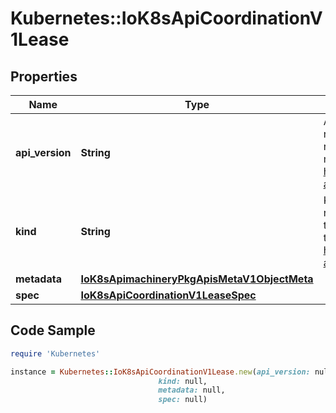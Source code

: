 # Kubernetes::IoK8sApiCoordinationV1Lease

## Properties

Name | Type | Description | Notes
------------ | ------------- | ------------- | -------------
**api_version** | **String** | APIVersion defines the versioned schema of this representation of an object. Servers should convert recognized schemas to the latest internal value, and may reject unrecognized values. More info: https://git.k8s.io/community/contributors/devel/sig-architecture/api-conventions.md#resources | [optional] 
**kind** | **String** | Kind is a string value representing the REST resource this object represents. Servers may infer this from the endpoint the client submits requests to. Cannot be updated. In CamelCase. More info: https://git.k8s.io/community/contributors/devel/sig-architecture/api-conventions.md#types-kinds | [optional] 
**metadata** | [**IoK8sApimachineryPkgApisMetaV1ObjectMeta**](IoK8sApimachineryPkgApisMetaV1ObjectMeta.md) |  | [optional] 
**spec** | [**IoK8sApiCoordinationV1LeaseSpec**](IoK8sApiCoordinationV1LeaseSpec.md) |  | [optional] 

## Code Sample

```ruby
require 'Kubernetes'

instance = Kubernetes::IoK8sApiCoordinationV1Lease.new(api_version: null,
                                 kind: null,
                                 metadata: null,
                                 spec: null)
```


